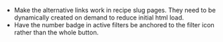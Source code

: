 - Make the alternative links work in recipe slug pages. They need to be dynamically created on demand to reduce initial html load.
- Have the number badge in active filters be anchored to the filter icon rather than the whole button.
